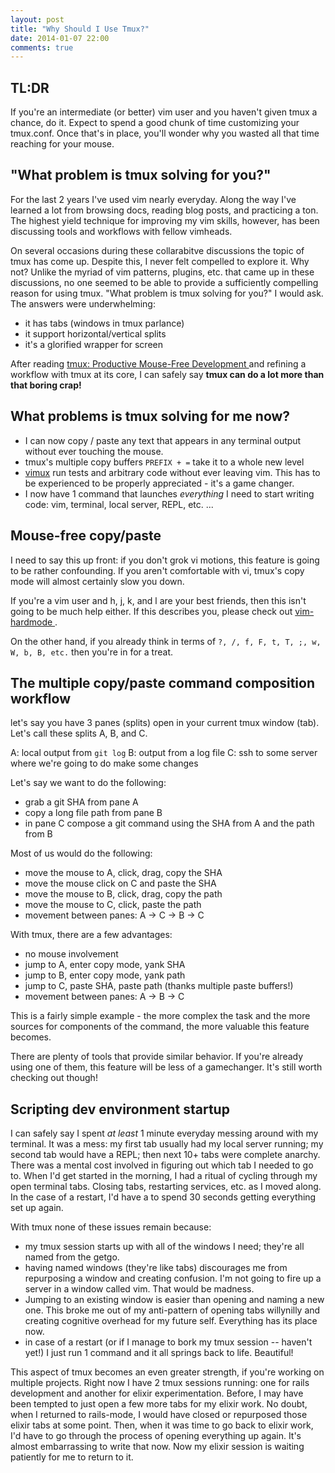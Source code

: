 ```yaml
---
layout: post
title: "Why Should I Use Tmux?"
date: 2014-01-07 22:00
comments: true
---
```


## TL:DR
If you're an intermediate (or better) vim user and you haven't given tmux
a chance, do it. Expect to spend a good chunk of time customizing your tmux.conf.
Once that's in place, you'll wonder why you wasted all that time reaching for your
mouse.

## "What problem is tmux solving for you?"
For the last 2 years I've used vim nearly everyday. Along the way I've learned a
lot from browsing docs, reading blog posts, and practicing a ton. The highest yield 
technique for improving my vim skills, however, has been discussing tools and 
workflows with fellow vimheads.

On several occasions during these collarabitve discussions the topic of tmux
has come up. Despite this, I never felt compelled to explore it. Why not?
Unlike the
myriad of vim patterns, plugins, etc. that came up in these discussions, no one
seemed to be able to provide a sufficiently compelling reason for using tmux.
"What problem is tmux solving for you?" I would ask. The answers were underwhelming:
* it has tabs (windows in tmux parlance)
* it support horizontal/vertical splits
* it's a glorified wrapper for screen

After reading [ tmux: Productive Mouse-Free Development ]( https://www.goodreads.com/book/show/13506825 )
and refining a workflow with tmux at its core, I can safely say **tmux can do a lot more than that boring crap!**


## What problems is tmux solving for me now?

* I can now copy / paste any text that appears in any terminal output without ever touching the mouse.
* tmux's multiple copy buffers `PREFIX + =` take it to a whole new level
* [vimux](https://github.com/benmills/vimux) run tests and arbitrary code without ever leaving vim. This has to be experienced to be properly appreciated - it's a game changer.
* I now have 1 command that launches *everything* I need to start writing code: vim, terminal, local server, REPL, etc.
...

## Mouse-free copy/paste

I need to say this up front: if you don't grok vi motions, this feature is going
to be rather confounding. If you aren't comfortable with vi, tmux's copy mode 
will almost certainly slow you down.

If you're a vim user and h, j, k, and l are your best friends, then this isn't going
to be much help either. If this describes you, please check out [ vim-hardmode ]( https://github.com/wikitopian/hardmode ).

On the other hand, if you already think in terms of `?, /, f, F, t, T, ;, w, W, b, B, etc.`
then you're in for a treat. 

## The multiple copy/paste command composition workflow

let's say you have 3 panes (splits) open in your current tmux window (tab).
Let's call these splits A, B, and C.

A: local output from `git log`
B: output from a log file
C: ssh to some server where we're going to do make some changes

Let's say we want to do the following:
* grab a git SHA from pane A
* copy a long file path from pane B
* in pane C compose a git command using the SHA from A and the path from B

Most of us would do the following:
* move the mouse to A, click, drag, copy the SHA
* move the mouse click on C and paste the SHA
* move the mouse to B, click, drag, copy the path
* move the mouse to C, click, paste the path
* movement between panes: A -> C -> B -> C

With tmux, there are a few advantages:
* no mouse involvement
* jump to A, enter copy mode, yank SHA
* jump to B, enter copy mode, yank path
* jump to C, paste SHA, paste path (thanks multiple paste buffers!)
* movement between panes: A -> B -> C

This is a fairly simple example - the more complex the task and the more 
sources for components of the command, the more valuable this feature becomes.

There are plenty of tools that provide similar behavior. If you're already using
one of them, this feature will be less of a gamechanger. It's still worth checking
out though!

## Scripting dev environment startup
I can safely say I spent *at least* 1 minute everyday messing around with my terminal.
It was a mess: my first tab usually had my local server running; my second tab would 
have a REPL; then next 10+ tabs were complete anarchy. There was a mental cost involved
in figuring out which tab I needed to go to. When I'd get started in the morning, I had
a ritual of cycling through my open terminal tabs. Closing tabs, restarting services,
etc. as I moved along. In the case of a restart, I'd have a to spend 30 seconds getting
everything set up again.

With tmux none of these issues remain because:
* my tmux session starts up with all of the windows I need; they're all named from the getgo. 
* having named windows (they're like tabs) discourages me from repurposing a window and creating confusion. I'm not going to fire up a server in a window called vim. That would be madness.
* Jumping to an existing window is easier than opening and naming a new one. This broke me out of my anti-pattern of opening tabs willynilly and creating cognitive overhead for my future self. Everything has its place now.
* in case of a restart (or if I manage to bork my tmux session -- haven't yet!) I just run 1 command and it all springs back to life. Beautiful!

This aspect of tmux becomes an even greater strength, if you're working on multiple projects.
Right now I have 2 tmux sessions running: one for rails development and another for elixir experimentation.
Before, I may have been tempted to just open a few more tabs for my elixir work.
No doubt, when I returned to rails-mode, I would have closed or repurposed those elixir
tabs at some point. Then, when it was time to go back to elixir work, I'd have to go through the process
of opening everything up again. It's almost embarrassing to write that now.
Now my elixir session is waiting patiently for me to return to it.



